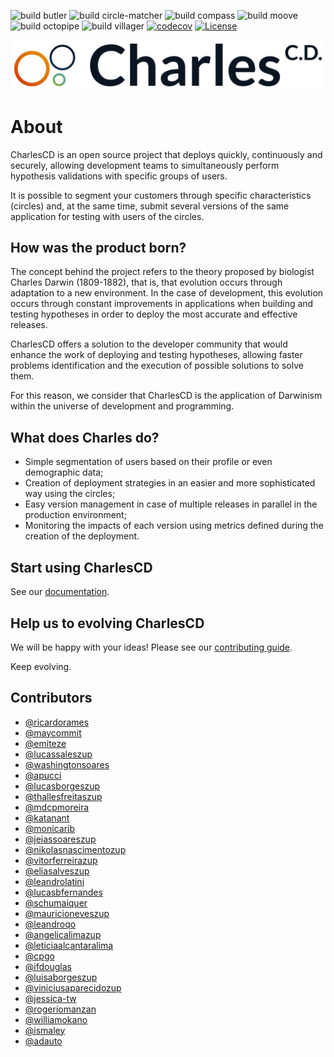 ![build butler](https://github.com/ZupIT/charlescd/workflows/build%20butler/badge.svg)
![build circle-matcher](https://github.com/ZupIT/charlescd/workflows/build%20circle-matcher/badge.svg)
![build compass](https://github.com/ZupIT/charlescd/workflows/build%20compass/badge.svg)
![build moove](https://github.com/ZupIT/charlescd/workflows/build%20moove/badge.svg)
![build octopipe](https://github.com/ZupIT/charlescd/workflows/build%20octopipe/badge.svg)
![build villager](https://github.com/ZupIT/charlescd/workflows/build%20villager/badge.svg)
[![codecov](https://codecov.io/gh/ZupIT/charlescd/branch/master/graph/badge.svg)](https://codecov.io/gh/ZupIT/charlescd)
[![License](https://img.shields.io/badge/License-Apache%202.0-blue.svg)](https://opensource.org/licenses/Apache-2.0)

![CharlesCD Logo](/images/logo.png)

# About
CharlesCD is an open source project that deploys quickly, continuously and securely, allowing development teams to simultaneously perform hypothesis validations with specific groups of users.

It is possible to segment your customers through specific characteristics (circles) and, at the same time, submit several versions of the same application for testing with users of the circles.

## How was the product born?
The concept behind the project refers to the theory proposed by biologist Charles Darwin (1809-1882), that is, that evolution occurs through adaptation to a new environment. In the case of development, this evolution occurs through constant improvements in applications when building and testing hypotheses in order to deploy the most accurate and effective releases.

CharlesCD offers a solution to the developer community that would enhance the work of deploying and testing hypotheses, allowing faster problems identification and the execution of possible solutions to solve them.

For this reason, we consider that CharlesCD is the application of Darwinism within the universe of development and programming.

## What does Charles do?
* Simple segmentation of users based on their profile or even demographic data;
* Creation of deployment strategies in an easier and more sophisticated way using the circles;
* Easy version management in case of multiple releases in parallel in the production environment;
* Monitoring the impacts of each version using metrics defined during the creation of the deployment.

## Start using CharlesCD
See our [documentation](https://docs.charlescd.io).

## Help us to evolving CharlesCD
We will be happy with your ideas! Please see our [contributing guide](CONTRIBUTING.md).

Keep evolving.

## Contributors

* [@ricardorames ](https://github.com/ricardorames) 
* [@maycommit](https://github.com/maycommit) 
* [@emiteze](https://github.com/emiteze) 
* [@lucassaleszup](https://github.com/lucassaleszup) 
* [@washingtonsoares](https://github.com/washingtonsoares)
* [@apucci](https://github.com/apucci)
* [@lucasborgeszup](https://github.com/lucasborgeszup)
* [@thallesfreitaszup](https://github.com/thallesfreitaszup)
* [@mdcpmoreira](https://github.com/mdcpmoreira)
* [@katanant](https://github.com/katanant)
* [@monicarib](https://github.com/monicarib)
* [@jeiassoareszup](https://github.com/jeiassoareszup)
* [@nikolasnascimentozup](https://github.com/nikolasnascimentozup)
* [@vitorferreirazup](https://github.com/vitorferreirazup)
* [@eliasalveszup](https://github.com/eliasalveszup)
* [@leandrolatini](https://github.com/leandrolatini)
* [@lucasbfernandes](https://github.com/lucasbfernandes)
* [@schumaiquer](https://github.com/schumaiquer)
* [@mauricioneveszup](https://github.com/mauricioneveszup)
* [@leandroqo](https://github.com/leandroqo)
* [@angelicalimazup](https://github.com/angelicalimazup)
* [@leticiaalcantaralima](https://github.com/leticiaalcantaralima)
* [@cpgo](https://github.com/cpgo)
* [@ifdouglas](https://github.com/ifdouglas)
* [@luisaborgeszup](https://github.com/luisaborgeszup)
* [@viniciusaparecidozup](https://github.com/viniciusaparecidozup)
* [@jessica-tw](https://github.com/jessica-tw)
* [@rogeriomanzan](https://github.com/rogeriomanzan)
* [@williamokano](https://github.com/williamokano)
* [@ismaley](https://github.com/ismaley)
* [@adauto](https://github.com/adauto)
